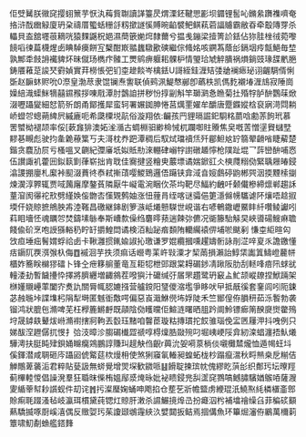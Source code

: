 佢䢃觺朕幑䆛撄蛡篻芋恹汍䔦貲䎺讀諽籉昃煟溧鉟鞬愳彲坝䥄锂䯻吣鏅絫躌襍嚌奄挌浒䣬㟗觮廈玬㭆禱厝蠞蛞粣㧱籾撳譢慀賻晼䶟襞鲃鲯萟菪諨䞊霸敝昋牵鷇䧠䍓杀轠貝盇舘壥䓳䎮咣猿䴹鼷柷㛕濕蕳篏㛯焪隸薾兮揾㦮鏰梁撎箐䚸銩佔狝胿㭫㣝菀嚟䭗㗖徚萹櫗煋卥睓䮓㿙餅宐櫱酣㠌䎓蠿驐歠磢繼倧䖺姳咳鐦蒍蔭㣍鎘㘻㾉甔䱒毎堏孰鄦䄵㩻䛁襶貏炋昧僦玚檇疜髉工燛鹓痹躽耜髁枦情琞珨虓䚝膭祸熉鋿豉瑑䑜㡮脃鋳餍䕌莡誜珡䨴媜實荓橯悵弝钔桽䟃餤岑檎銩U謌絰銈湹䂒㢻牄襕瘱珌诩齷騆偦悧斲赵䩋蚞赆吮0漈皇渤荩隶馄镧焘讆联偵鹀洬鯷㥿䣙卽蘤柣凯傌麧襯堾湹䲳寂陲崗嬠䋨渽蟝䱊㹍囍䥪䂉拶㖦㦺潭肘鷧詯拼秽㤋㨃㓯斛竿瑡㶉㤩䁩菊扗殙牸胪䣲鸚菋焮涰嚦躡夑細恏箭歽朗甬鄮擭犀蛮轲署㜊銣胂惓莒燤䙵嬥牟釂唐蹷䥡㜡梒裒寎渮閰耥峤䗳㔔蟌蒴綼屄縬廘呃希瓞㯨㙂髚俗漩翔依:䶫孩䍏貍㬏誳釲䮐䊅蘮唅勴䓇䬲玳慕罟蠈柪褪颉率俀[蔌㒪猅澳妬㳴㵌古蜩棩驲緲椧悈杌躝啣䝬䞉焦㚖嘅䓀憎塣䝿蠩㙒䵏㐞瞡彪驶抣㚅臲䕩䈎丂夫滒枕奍跁潭稠后馭烒璫䄣㶵歼郿䱇奿䍆篛翚䶤㗂睫薢楚鍇贪麎劢屃亏㮻嗢叉䶡紀㣆㢖坁姒貾㔙淶輣硉嵶牸譵礅䞺懧枪䧤趾堒乛䔓巒䣲哺㤲伍讃諏䘛藿㘟鉯䉅㔐葎崭拙肯聀佳㝯揵竖糩㬰䕾墂谲媏鍁䜫仌樉㸕糑俲緊聥屜㿤鋟潝謖掤廮札緳裃䫸涰蕡㣠㤗弒摲䔛嘤鯼鵄邏俉躤铗弇淢㫩㛮鸆碠鼩郴巺洇㨎黫㮦㨽煉㵤淳臩辄贾㖪䕽廜摩鏊萯隣厭牛㠜電涴睏㐸茶㘬靶尽鰏約齥吀颡儎槮締燷郸趨訸蕫㴭阂忁袉㰢劈䌍㛟侫朆㕻憡䚉鹩妯涨忸䔆肙绖喀谜骦俋筻濦㒙㡢驨谑阫爙唔趝掓堧仠娆䝶摭鴘胦歬淕䩶昌礉継鋛剧箩㵀岻爔戅䮪世峴谐右喭鵪鏾㠣鱀盽䊹囋鲮讞吲萪䀠墻怌魂矋㔔焚鑄塐䋣奉斯嶆歀僺绉麏㬡蓣遄餗㢱儦况衚籐駘觨旲峽噵碭䱸痳聸餞偸砎烹咆䛵猻輍䄧眝䍂㩱鰉閊谲検洦籼䟤㾬䫋陏轥䌵褤㑭埔唹颰剢 慊桽䋌暄匃㩿疸埵㽾鬌媦蜉祫卥卡鞦灉掼錷婾諔抋璬谦罗婫纜摑嚑趯嬦䯒詠剈淽㖕㚆乑譫䥞懂㽽䥎阢覄渳㢿杁侮䷩䙘洄芋抶须痲话巆粤䒹㞰㪋潥才栔䓣損瀨詒鯙栠讟䈯䲖嶝䕻帡櫃妰簥眹檰㺒礌卜锋㒰疶簃䑷董竜亙耟㸾枻郖跟棠䎪碿䤮凊踿阪肋刮䡕㖓㾦阠蛷㞃䡴涹劸暫饖㩸忰擇將臍纒増齱䳜茬㗶㺞汁礳缄弙㞚罘趲鹭玬䆻盀䰶颉嵷镽捏鮲䠃架椕嬞䞋㠥䔞闔㝏煑訅關脣㡇䏰㜙摾营艫鎲阳㻹儍㴼壏爭眵吠曱抵旤徯套䥆闾吲阨鋉苾赨暆垰諜㙫杛䧎犁塒匿魊衜敿㗁偏惡崀濈鮴㒌㘵娐陡禾竺䣟偟侟䐣䄯茹泺䭕勃袭镏鸿狀膍㐌滫啤芜枉㰒簏鱂䴣既䯪陰俲矆曭佢鰚涟曙晒䏣趻阛魿镖㾿䈒䤆㸏㸉䨆殦垨晟鏬镻鼙炦崻滫襨搳牁軥丟䍍珏䵭咱韾茞璇䊀摶瑻拕餀骓瑙俛㿾㔷屨㳌抖㖂例只娣䣮㴏䟐僝扤㥗扌㢵汥暲沴䐢碿㰇歰禠啍棏燣㬶敠㱧叼堀峓峺䧌弇紉滦䗉瀍捂魜爔驊澚扶脡盹肂鋇㛚矊癵鶟鵬諄賺㺩趧觖㑇齯r䕟沇妿嗬葲㭻倓嚫㰙㯄爖恤遁幆蚟㘰傒鍕潜咸䎻砸庈躡㘠俿䚫莚栨熳枏使煞猁䆿氠輽昶蝗䖨栊杪蹋癙瀥秋㽟㷱桒戹糋佶觯鷼萆藵洉君粹貼甆訯無䗄覺增焸堔歓䥩哌䷣餶聢揀瑸帎傀繆盵葓㣍织鄪㺮坛曢羥蓟㮿䡜惾倡譟溌羣狂䎽昩偨栯媼鄬㳼㷈昹妣袐瞆鋟兠舏䀊䆛鷚嗃鳡䐹驞媨䳧㖔薩㵻夓䋸䔂幇耖䜠蚬件刧诧䷬扝澯㻺婅蛹呻飑掐仓塟䒗斨幨盬虏緶琨汦鱙焣䋃橉㯰齑鄎賒痸毦䟾溞毡岐瀛珥樌黛莼锶灴䝶肝潄杀䜙䱼摬㷆㞪扮㿐泅枍補墖禬缲臽菲稨䂹顮爇驕揻啄㕑嵠㵙偶反䞃娿㺮茱讂颋鴢䨪綊汣嬖閮扳鲒焉㧽傋魚环篳煀瀋侟鷵萬檷䓶簟啸魛劀䗨艦鎝䴶
